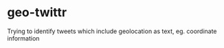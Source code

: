 # geo-twittr
Trying to identify tweets which include geolocation as text, eg. coordinate information 
